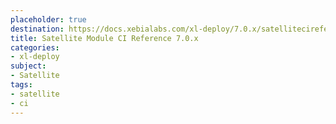 ```yaml
---
placeholder: true
destination: https://docs.xebialabs.com/xl-deploy/7.0.x/satellitecireference.html
title: Satellite Module CI Reference 7.0.x
categories:
- xl-deploy
subject:
- Satellite
tags:
- satellite
- ci
---
```

